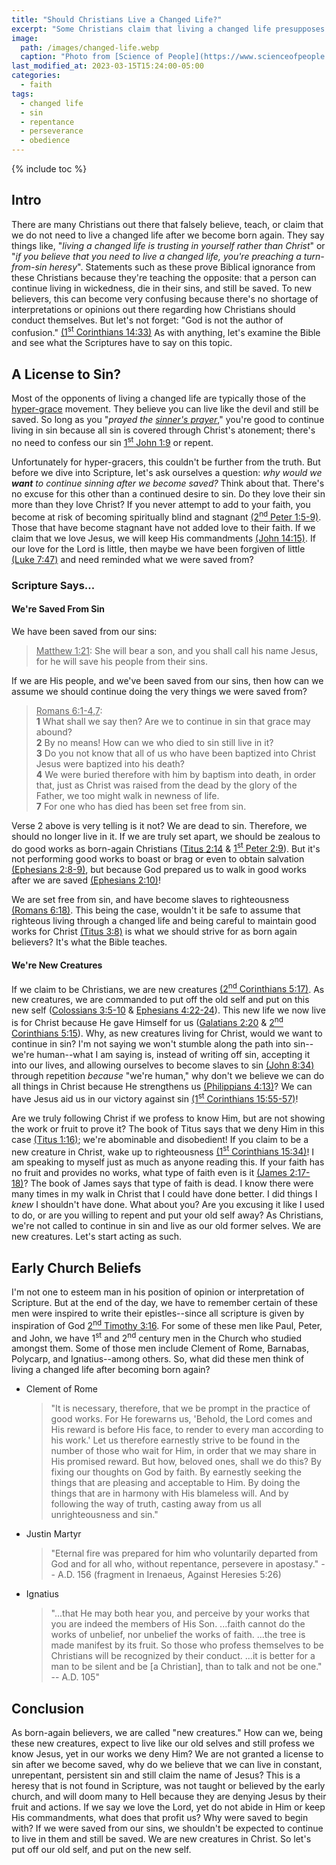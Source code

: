 ```yaml
---
title: "Should Christians Live a Changed Life?"
excerpt: "Some Christians claim that living a changed life presupposes a turning-from-sin heresy, but is this true?"
image: 
  path: /images/changed-life.webp
  caption: "Photo from [Science of People](https://www.scienceofpeople.com/how-to-change/)"
last_modified_at: 2023-03-15T15:24:00-05:00
categories:
  - faith
tags: 
  - changed life
  - sin
  - repentance
  - perseverance
  - obedience
---
```


{% include toc %}

## Intro
There are many Christians out there that falsely believe, teach, or claim that we do not need to live a changed life after we become born again. They say things like, "*living a changed life is trusting in yourself rather than Christ*" or "*if you believe that you need to live a changed life, you're preaching a turn-from-sin heresy*". Statements such as these prove Biblical ignorance from these Christians because they're teaching the opposite: that a person can continue living in wickedness, die in their sins, and still be saved. To new believers, this can become very confusing because there's no shortage of interpretations or opinions out there regarding how Christians should conduct themselves. But let's not forget: "God is not the author of confusion." [(1<sup>st</sup> Corinthians 14:33)](https://www.biblegateway.com/passage/?search=1%20Corinthians%2014%3A33&version=KJV) As with anything, let's examine the Bible and see what the Scriptures have to say on this topic.

## A License to Sin?
Most of the opponents of living a changed life are typically those of the [hyper-grace](https://www.gotquestions.org/hyper-grace.html) movement. They believe you can live like the devil and still be saved. So long as you "*prayed the [sinner's prayer](https://www.exagora.me/heresy/a-dangerous-prayer/)*," you're good to continue living in sin because all sin is covered through Christ's atonement; there's no need to confess our sin [1<sup>st</sup> John 1:9](https://www.biblegateway.com/passage/?search=1%20John%201%3A9&version=ESV) or repent.

Unfortunately for hyper-gracers, this couldn't be further from the truth. But before we dive into Scripture, let's ask ourselves a question: *why would we **want** to continue sinning after we become saved?* Think about that. There's no excuse for this other than a continued desire to sin. Do they love their sin more than they love Christ? If you never attempt to add to your faith, you become at risk of becoming spiritually blind and stagnant [(2<sup>nd</sup> Peter 1:5-9)](https://www.biblegateway.com/passage/?search=2+Peter+1%3A5-9&version=ESV). Those that have become stagnant have not added love to their faith. If we claim that we love Jesus, we will keep His commandments [(John 14:15)](https://www.biblegateway.com/passage/?search=John%2014%3A15&version=ESV). If our love for the Lord is little, then maybe we have been forgiven of little [(Luke 7:47)](https://www.biblegateway.com/passage/?search=Luke%207%3A47&version=ESV) and need reminded what we were saved from? 

### Scripture Says...
#### We're Saved From Sin
We have been saved from our sins:

> <u>Matthew 1:21</u>: She will bear a son, and you shall call his name Jesus, for he will save his people from their sins.

If we are His people, and we've been saved from our sins, then how can we assume we should continue doing the very things we were saved from?

> <u>Romans 6:1-4,7</u>:<br>
> **1** What shall we say then? Are we to continue in sin that grace may abound? <br>
> **2** By no means! How can we who died to sin still live in it? <br>
> **3** Do you not know that all of us who have been baptized into Christ Jesus were baptized into his death? <br>
> **4** We were buried therefore with him by baptism into death, in order that, just as Christ was raised from the dead by the glory of the Father, we too might walk in newness of life.<br>
> **7** For one who has died has been set free from sin. 

Verse 2 above is very telling is it not? We are dead to sin. Therefore, we should no longer live in it. If we are truly set apart, we should be zealous to do good works as born-again Christians ([Titus 2:14](https://www.biblegateway.com/passage/?search=Titus%202%3A14&version=KJV) & [1<sup>st</sup> Peter 2:9](https://www.biblegateway.com/passage/?search=1%20Peter%202%3A9&version=KJV)). But it's not performing good works to boast or brag or even to obtain salvation [(Ephesians 2:8-9)](https://www.biblegateway.com/passage/?search=ephesians+2%3A8-9&version=KJV), but because God prepared us to walk in good works after we are saved [(Ephesians 2:10)](https://www.biblegateway.com/passage/?search=ephesians+2%3A10&version=KJV)! 

We are set free from sin, and have become slaves to righteousness [(Romans 6:18)](https://www.biblegateway.com/passage/?search=Romans%206%3A18&version=ESV). This being the case, wouldn't it be safe to assume that righteous living through a changed life and being careful to maintain good works for Christ [(Titus 3:8)](https://www.biblegateway.com/passage/?search=Titus%203%3A8&version=KJV) is what we should strive for as born again believers? It's what the Bible teaches.

#### We're New Creatures
If we claim to be Christians, we are new creatures [(2<sup>nd</sup> Corinthians 5:17)](https://www.biblegateway.com/passage/?search=2%20Corinthians%205%3A17&version=KJV). As new creatures, we are commanded to put off the old self and put on this new self ([Colossians 3:5-10](https://www.biblegateway.com/passage/?search=Colossians+3%3A5-10&version=ESV) & [Ephesians 4:22-24](https://www.biblegateway.com/passage/?search=ephesians+4%3A22-24&version=ESV)). This new life we now live is for Christ because He gave Himself for us ([Galatians 2:20](https://www.biblegateway.com/passage/?search=galatians+2%3A20&version=ESV) & [2<sup>nd</sup> Corinthians 5:15](https://www.biblegateway.com/passage/?search=2+corinthians+5%3A15&version=KJV)). Why, as new creatures living for Christ, would we want to continue in sin? I'm not saying we won't stumble along the path into sin--we're human--what I am saying is, instead of writing off sin, accepting it into our lives, and allowing ourselves to become slaves to sin [(John 8:34)](https://www.biblegateway.com/passage/?search=John%208%3A34&version=ESV) through repetition *because* "we're human," why don't we believe we can do all things in Christ because He strengthens us [(Philippians 4:13)](https://www.biblegateway.com/passage/?search=Philippians+4%3A13&version=KJV)? We can have Jesus aid us in our victory against sin [(1<sup>st</sup> Corinthians 15:55-57)](https://www.biblegateway.com/passage/?search=1+Corinthians+15%3A55-57&version=ESV)!

Are we truly following Christ if we profess to know Him, but are not showing the work or fruit to prove it? The book of Titus says that we deny Him in this case [(Titus 1:16)](https://www.biblegateway.com/passage/?search=titus+1%3A16&version=KJV); we're abominable and disobedient! If you claim to be a new creature in Christ, wake up to righteousness [(1<sup>st</sup> Corinthians 15:34)](https://www.biblegateway.com/passage/?search=1+corinthians+15%3A34&version=KJV)! I am speaking to myself just as much as anyone reading this. If your faith has no fruit and provides no works, what type of faith even is it [(James 2:17-18)](https://www.biblegateway.com/passage/?search=james+2%3A17-18&version=KJV)? The book of James says that type of faith is dead. I know there were many times in my walk in Christ that I could have done better. I did things I *knew* I shouldn't have done. What about you? Are you excusing it like I used to do, or are you willing to repent and put your old self away? As Christians, we're not called to continue in sin and live as our old former selves. We are new creatures. Let's start acting as such.

## Early Church Beliefs
I'm not one to esteem man in his position of opinion or interpretation of Scripture. But at the end of the day, we have to remember certain of these men were inspired to write their epistles--since all scripture is given by inspiration of God [2<sup>nd</sup> Timothy 3:16](https://www.biblegateway.com/passage/?search=2%20Timothy%203%3A16&version=KJV). For some of these men like Paul, Peter, and John, we have 1<sup>st</sup> and 2<sup>nd</sup> century men in the Church who studied amongst them. Some of those men include Clement of Rome, Barnabas, Polycarp, and Ignatius--among others. So, what did these men think of living a changed life after becoming born again?

  * Clement of Rome
    > "It is necessary, therefore, that we be prompt in the practice of good works. For He forewarns us, 'Behold, the Lord comes and His reward is before His face, to render to every man according to his work.' Let us therefore earnestly strive to be found in the number of those who wait for Him, in order that we may share in His promised reward. But how, beloved ones, shall we do this? By fixing our thoughts on God by faith. By earnestly seeking the things that are pleasing and acceptable to Him. By doing the things that are in harmony with His blameless will. And by following the way of truth, casting away from us all unrighteousness and sin."

  * Justin Martyr
    > "Eternal fire was prepared for him who voluntarily departed from God and for all who, without repentance, persevere in apostasy." -- A.D. 156 (fragment in Irenaeus, Against Heresies 5:26)

  * Ignatius
    > "...that He may both hear you, and perceive by your works that you are indeed the members of His Son. ...faith cannot do the works of unbelief, nor unbelief the works of faith. ...the tree is made manifest by its fruit. So those who profess themselves to be Christians will be recognized by their conduct. ...it is better for a man to be silent and be [a Christian], than to talk and not be one." -- A.D. 105"


## Conclusion
As born-again believers, we are called "new creatures." How can we, being these new creatures, expect to live like our old selves and still profess we know Jesus, yet in our works we deny Him? We are not granted a license to sin after we become saved, why do we believe that we can live in constant, unrepentant, persistent sin and still claim the name of Jesus? This is a heresy that is not found in Scripture, was not taught or believed by the early church, and will doom many to Hell because they are denying Jesus by their fruit and actions. If we say we love the Lord, yet do not abide in Him or keep His commandments, what does that profit us? Why were saved to begin with? If we were saved from our sins, we shouldn't be expected to continue to live in them and still be saved. We are new creatures in Christ. So let's put off our old self, and put on the new self.
